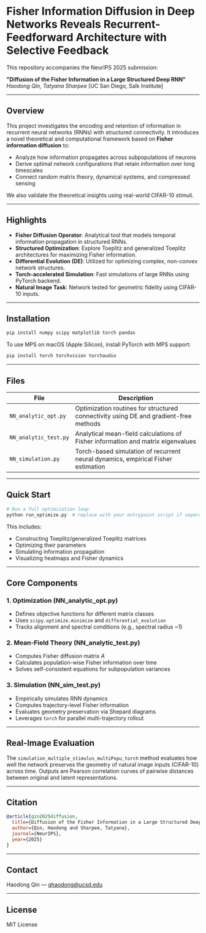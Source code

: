 # Fisher Information Diffusion in Deep Networks Reveals Recurrent-Feedforward Architecture with Selective Feedback

This repository accompanies the NeurIPS 2025 submission:

**"Diffusion of the Fisher Information in a Large Structured Deep RNN"**
*Haodong Qin, Tatyana Sharpee*
\[UC San Diego, Salk Institute]

---

## Overview

This project investigates the encoding and retention of information in recurrent neural networks (RNNs) with structured connectivity. It introduces a novel theoretical and computational framework based on **Fisher information diffusion** to:

* Analyze how information propagates across subpopulations of neurons
* Derive optimal network configurations that retain information over long timescales
* Connect random matrix theory, dynamical systems, and compressed sensing

We also validate the theoretical insights using real-world CIFAR-10 stimuli.

---

## Highlights

* **Fisher Diffusion Operator**: Analytical tool that models temporal information propagation in structured RNNs.
* **Structured Optimization**: Explore Toeplitz and generalized Toeplitz architectures for maximizing Fisher information.
* **Differential Evolution (DE)**: Utilized for optimizing complex, non-convex network structures.
* **Torch-accelerated Simulation**: Fast simulations of large RNNs using PyTorch backend.
* **Natural Image Task**: Network tested for geometric fidelity using CIFAR-10 inputs.

---

## Installation

```bash
pip install numpy scipy matplotlib torch pandas
```

To use MPS on macOS (Apple Silicon), install PyTorch with MPS support:

```bash
pip install torch torchvision torchaudio
```

---

## Files

| File                  | Description                                                                          |
| --------------------- | ------------------------------------------------------------------------------------ |
| `NN_analytic_opt.py`  | Optimization routines for structured connectivity using DE and gradient-free methods |
| `NN_analytic_test.py` | Analytical mean-field calculations of Fisher information and matrix eigenvalues      |
| `NN_simulation.py`      | Torch-based simulation of recurrent neural dynamics, empirical Fisher estimation     |

---

## Quick Start

```python
# Run a full optimization loop
python run_optimize.py  # replace with your entrypoint script if separate
```

This includes:

* Constructing Toeplitz/generalized Toeplitz matrices
* Optimizing their parameters
* Simulating information propagation
* Visualizing heatmaps and Fisher dynamics

---

## Core Components

### 1. **Optimization (NN\_analytic\_opt.py)**

* Defines objective functions for different matrix classes
* Uses `scipy.optimize.minimize` and `differential_evolution`
* Tracks alignment and spectral conditions (e.g., spectral radius \~1)

### 2. **Mean-Field Theory (NN\_analytic\_test.py)**

* Computes Fisher diffusion matrix $A$
* Calculates population-wise Fisher information over time
* Solves self-consistent equations for subpopulation variances

### 3. **Simulation (NN\_sim\_test.py)**

* Empirically simulates RNN dynamics
* Computes trajectory-level Fisher information
* Evaluates geometry preservation via Shepard diagrams
* Leverages `torch` for parallel multi-trajectory rollout

---

## Real-Image Evaluation

The `simulation_multiple_stimulus_multiPopu_torch` method evaluates how well the network preserves the geometry of natural image inputs (CIFAR-10) across time. Outputs are Pearson correlation curves of pairwise distances between original and latent representations.

---

## Citation

```bibtex
@article{qin2025diffusion,
  title={Diffusion of the Fisher Information in a Large Structured Deep RNN},
  author={Qin, Haodong and Sharpee, Tatyana},
  journal={NeurIPS},
  year={2025}
}
```

---

## Contact

Haodong Qin — [qhaodong@ucsd.edu](mailto:qhaodong@ucsd.edu)

---

## License

MIT License
